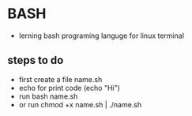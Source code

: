 # BASH
- lerning bash programing languge for linux terminal

## steps to do
- first create a file name.sh
- echo for print code (echo "Hi") 
- run bash name.sh
- or run chmod +x name.sh | ./name.sh

